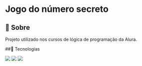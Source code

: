 <h1>Jogo do número secreto</h1>

<h2>🪪 Sobre</h2>
<p>Projeto utilizado nos cursos de lógica de programação da Alura.</p>

##🚀 Tecnologias
<div>
  <img src="https://img.shields.io/badge/HTML-239120?style=for-the-badge&logo=html5&logoColor=white">
  <img src="https://img.shields.io/badge/CSS-0066b1?&style=for-the-badge&logo=css3&logoColor=white">
  <img src="https://img.shields.io/badge/JavaScript-F7DF1E?style=for-the-badge&logo=javascript&logoColor=black">
</div

